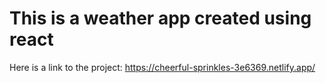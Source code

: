 # This is a weather app created using react
Here is a link to the project: https://cheerful-sprinkles-3e6369.netlify.app/
